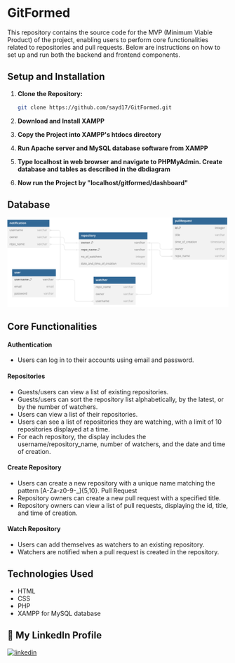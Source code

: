 
# GitFormed

This repository contains the source code for the MVP (Minimum Viable Product) of the project, enabling users to perform core functionalities related to repositories and pull requests. Below are instructions on how to set up and run both the backend and frontend components.

## Setup and Installation

1. **Clone the Repository:**
   ```bash
   git clone https://github.com/sayd17/GitFormed.git
   ```
2. **Download and Install XAMPP**

3. **Copy the Project into XAMPP's htdocs directory**

4. **Run Apache server and MySQL database software from XAMPP**

5. **Type localhost in web browser and navigate to PHPMyAdmin. Create database and tables as described in the dbdiagram**

6. **Now run the Project by "localhost/gitformed/dashboard"**

## Database
![alt text](https://github.com/sayd17/GitFormed/blob/master/dbdiagram.svg)

## Core Functionalities
#### Authentication
- Users can log in to their accounts using email and password.
#### Repositories
- Guests/users can view a list of existing repositories.
- Guests/users can sort the repository list alphabetically, by the latest, or by the number of watchers.
- Users can view a list of their repositories.
- Users can see a list of repositories they are watching, with a limit of 10 repositories displayed at a time.
- For each repository, the display includes the username/repository_name, number of watchers, and the date and time of creation.
#### Create Repository
- Users can create a new repository with a unique name matching the pattern [A-Za-z0-9-_]{5,10}.
Pull Request
- Repository owners can create a new pull request with a specified title.
- Repository owners can view a list of pull requests, displaying the id, title, and time of creation.
#### Watch Repository
- Users can add themselves as watchers to an existing repository.
- Watchers are notified when a pull request is created in the repository.

## Technologies Used
- HTML
- CSS
- PHP
- XAMPP for MySQL database

## 🔗 My LinkedIn Profile
[![linkedin](https://img.shields.io/badge/linkedin-0A66C2?style=for-the-badge&logo=linkedin&logoColor=white)](https://www.linkedin.com/in/abu-sayeed1)
